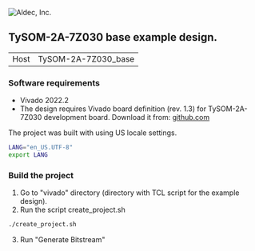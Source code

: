 ![Aldec, Inc.](https://www.aldec.com/images/content/corporate/Corporate_Logo_Aldec_Crescent.png)
## TySOM-2A-7Z030 base example design.
|||
|---|---|
|Host|TySOM-2A-7Z030_base|

### Software requirements
- Vivado 2022.2
- The design requires Vivado board definition (rev. 1.3) for TySOM-2A-7Z030 development board.
Download it from:
[github.com](https://github.com/aldec/TySOM-2A-7Z030/tree/master/Vivado-board_files/2018.3/TySOM-2A-7Z030)

The project was built with using US locale settings.
```bash
LANG="en_US.UTF-8"
export LANG
```
### Build the project
1. Go to "vivado" directory (directory with TCL script for the example design).
2. Run the script create_project.sh
```bash
./create_project.sh
```
3. Run "Generate Bitstream"
